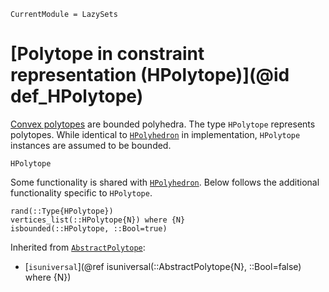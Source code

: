 ```@meta
CurrentModule = LazySets
```

# [Polytope in constraint representation (HPolytope)](@id def_HPolytope)

[Convex polytopes](https://en.wikipedia.org/wiki/Polytope) are bounded polyhedra.
The type `HPolytope` represents polytopes.
While identical to [`HPolyhedron`](@ref) in implementation, `HPolytope`
instances are assumed to be bounded.

```@docs
HPolytope
```

Some functionality is shared with [`HPolyhedron`](@ref).
Below follows the additional functionality specific to `HPolytope`.

```@docs
rand(::Type{HPolytope})
vertices_list(::HPolytope{N}) where {N}
isbounded(::HPolytope, ::Bool=true)
```

Inherited from [`AbstractPolytope`](@ref):
* [`isuniversal`](@ref isuniversal(::AbstractPolytope{N}, ::Bool=false) where {N})
